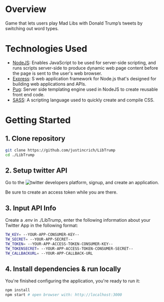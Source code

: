 # Overview

Game that lets users play Mad Libs with Donald Trump’s tweets by switching out word types.

# Technologies Used

* [NodeJS](https://nodejs.org/en/): Enables JavaScript to be used for server-side scripting, and runs scripts server-side to produce dynamic web page content before the page is sent to the user's web browser.
* [Express](https://expressjs.com/): S web application framework for Node.js that's designed for building web applications and APIs.
* [Pug](https://pugjs.org/api/getting-started.html): Server side templating engine used in NodeJS to create reusable front end code.
* [SASS](http://sass-lang.com/): A scripting language used to quickly create and compile CSS.

# Getting Started

## 1. Clone repository

```sh
git clone https://github.com/justincrich/LibTrump
cd ./LibTrump
```

## 2. Setup twitter API

Go to the ![twitter developers platform](https://dev.twitter.com/), signup, and create an application.

Be sure to create an access token while you are there.

## 3. Input API Info

Create a .env in ./LibTrump, enter the following information about your Twitter App in the following format:

```sh
TW_KEY= --YOUR-APP-CONSUMER-KEY--
TW_SECRET= --YOUR-APP-SECRET--
TW_TOKEN= --YOUR-APP-ACCESS-TOKEN-CONSUMER-KEY--
TW_TOKENSECRET= --YOUR-APP-ACCESS-TOKEN-CONSUMER-SECRET--
TW_CALLBACKURL= --YOUR-APP-CALLBACK-URL
```

## 4. Install dependencies & run locally

You're finished configuring the application, you're ready to run it:

```sh
npm install
npm start # open browser with: http://localhost:3000
```

